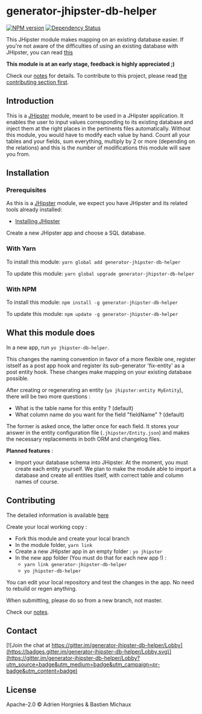 # generator-jhipster-db-helper

[![NPM version][npm-image]][npm-url] <!-- [![Build Status][travis-image]][travis-url] --> [![Dependency Status][daviddm-image]][daviddm-url]

This JHipster module makes mapping on an existing database easier.
If you're not aware of the difficulties of using an existing database with JHipster, you can read [this](whatAndWhy.md)

**This module is at an early stage, feedback is highly appreciated ;)**

Check our [notes](notes.md) for details.
To contribute to this project, please read [the contributing section first](#contributing).

## Introduction

This is a [JHipster](http://jhipster.github.io/) module, meant to be used in a JHipster application.
It enables the user to input values corresponding to its existing database and inject them at the right places in the pertinents files automatically.
Without this module, you would have to modify each value by hand.
Count all your tables and your fields, sum everything, multiply by 2 or more (depending on the relations) and this is the number of modifications this module will save you from.

## Installation

### Prerequisites

As this is a [JHipster](http://jhipster.github.io/) module, we expect you have JHipster and its related tools already installed:

- [Installing JHipster](https://jhipster.github.io/installation.html)

Create a new JHipster app and choose a SQL database.

### With Yarn

To install this module: `yarn global add generator-jhipster-db-helper`

To update this module: `yarn global upgrade generator-jhipster-db-helper`

### With NPM

To install this module: `npm install -g generator-jhipster-db-helper`

To update this module: `npm update -g generator-jhipster-db-helper`

## What this module does

In a new app, run `yo jhipster-db-helper`.

This changes the naming convention in favor of a more flexible one, register istself as a post app hook and register its sub-generator 'fix-entity' as a post entity hook.
These changes make mapping on your existing database possible.

After creating or regenerating an entity (`yo jhipster:entity MyEntity`), there will be two more questions :

* What is the table name for this entity ? (default)
* What column name do you want for the field "fieldName" ? (default)

The former is asked once, the latter once for each field.
It stores your answer in the entity configuration file (`.jhipster/Entity.json`) and makes the necessary replacements in both ORM and changelog files.

**Planned features** :

* Import your database schema into JHipster.
At the moment, you must create each entity yourself.
We plan to make the module able to import a database and create all entities itself, with correct table and column names of course.

## Contributing <a id="contributing"></a>

The detailed information is available [here](CONTRIBUTING.md)

Create your local working copy :

* Fork this module and create your local branch
* In the module folder, `yarn link`
* Create a new JHipster app in an empty folder : `yo jhipster`
* In the new app folder (You must do that for each new app !) :
  * `yarn link generator-jhipster-db-helper`
  * `yo jhipster-db-helper`

You can edit your local repository and test the changes in the app. No need to rebuild or regen anything.

When submitting, please do so from a new branch, not master.

Check our [notes](notes.md).

## Contact

[![Join the chat at https://gitter.im/generator-jhipster-db-helper/Lobby](https://badges.gitter.im/generator-jhipster-db-helper/Lobby.svg)](https://gitter.im/generator-jhipster-db-helper/Lobby?utm_source=badge&utm_medium=badge&utm_campaign=pr-badge&utm_content=badge)

## License

Apache-2.0 ©
Adrien Horgnies & Bastien Michaux


[npm-image]: https://img.shields.io/npm/v/generator-jhipster-db-helper.svg
[npm-url]: https://npmjs.org/package/generator-jhipster-db-helper
[travis-image]: https://travis-ci.org/bastienmichaux/generator-jhipster-db-helper.svg?branch=master
[travis-url]: https://travis-ci.org/bastienmichaux/generator-jhipster-db-helper
[daviddm-image]: https://david-dm.org/bastienmichaux/generator-jhipster-db-helper.svg?theme=shields.io
[daviddm-url]: https://david-dm.org/bastienmichaux/generator-jhipster-module
